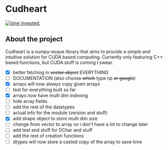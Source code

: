 # Cudheart

[![time invested:](https://wakatime.com/badge/user/8b4f0bdc-5133-4fba-98d4-d75498fa71f2/project/eccaf13a-dd3b-426e-b047-82a0bd7cc1eb.svg)](https://wakatime.com/badge/user/8b4f0bdc-5133-4fba-98d4-d75498fa71f2/project/eccaf13a-dd3b-426e-b047-82a0bd7cc1eb)

## About the project
Cudheart is a numpy-esque library that aims to provide a simple and intuitive solution for CUDA based computing.
Currently only featuring C++ based functions, but CUDA stuff is coming I swear.


- [X] better fetching in ~~vector object~~ EVERYTHING
- [ ] DOCUMENTATION (also choose ~~which~~ type np ~~or google~~)
- [X] arrays will now always copy given arrays
- [ ] test for everything built so far
- [X] arrays now have multi dim indexing
- [ ] hide array fields
- [ ] add the rest of the datatypes
- [ ] actual info for the module (version and stuff)
- [X] add shape object to store multi dim size
- [ ] change from vector to array so i don't have a lot to change later
- [ ] add test and stuff for DChar and stuff
- [ ] add the rest of creation functions
- [ ] dtypes will now store a casted copy of the array to save time
